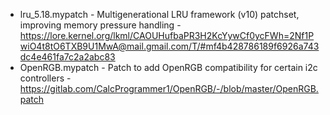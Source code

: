 - lru_5.18.mypatch - Multigenerational LRU framework (v10) patchset, improving memory pressure handling - https://lore.kernel.org/lkml/CAOUHufbaPR3H2KcYywCf0ycFWh=2Nf1PwiO4t8tO6TXB9U1MwA@mail.gmail.com/T/#mf4b428786189f6926a743dc4e461fa7c2a2abc83
- OpenRGB.mypatch - Patch to add OpenRGB compatibility for certain i2c controllers - https://gitlab.com/CalcProgrammer1/OpenRGB/-/blob/master/OpenRGB.patch
